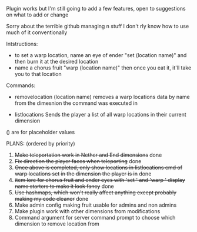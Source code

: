 Plugin works but I'm still going to add a few features, open to suggestions on what to add or change

Sorry about the terrible github managing n stuff I don't rly know how to use much of it conventionally

Intstructions:
- to set a warp location, name an eye of ender "set (location name)" and then burn it at the desired location
- name a chorus fruit "warp (location name)" then once you eat it, it'll take you to that location
 
Commands:
- removelocation (location name)
removes a warp locations data by name from the dimesnion the command was executed in

- listlocations
Sends the player a list of all warp locations in their current dimension

() are for placeholder values


PLANS: (ordered by priority)

1. ~~Make teleportation work in Nether and End dimensions~~ done
2. ~~Fix direction the player faces when teleporting~~ done
3. ~~Once above is completed, only show locations in listlocations cmd of warp locations set in the dimension the player is in~~ done
4. ~~item lore for chorus fruit and ender eyes with 'set ' and 'warp ' display name starters to make it look fancy~~ done
5. ~~Use hashmaps, which won't really affect anything except probably making my code cleaner~~ done
6. Make admin config making fruit usable for admins and non admins
7. Make plugin work with other dimensions from modifications
8. Command argument for server command prompt to choose which dimension to remove location from
